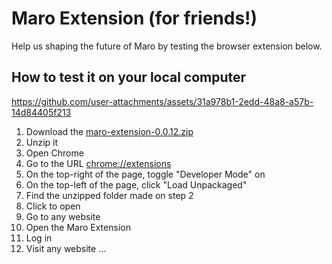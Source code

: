 # Maro Extension (for friends!)

Help us shaping the future of Maro by testing the browser extension below.

## How to test it on your local computer

https://github.com/user-attachments/assets/31a978b1-2edd-48a8-a57b-14d84405f213

1. Download the [maro-extension-0.0.12.zip](https://github.com/user-attachments/files/17949531/maro-extension-0.0.12.zip)
2. Unzip it
3. Open Chrome
4. Go to the URL [chrome://extensions](#)
5. On the top-right of the page, toggle "Developer Mode" on
6. On the top-left of the page, click "Load Unpackaged"
7. Find the unzipped folder made on step 2
8. Click to open
9. Go to any website
10. Open the Maro Extension
11. Log in
12. Visit any website
...

